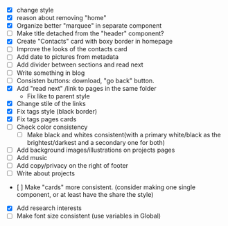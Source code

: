 - [X] change style
- [X] reason about removing "home"
- [X] Organize better "marquee" in separate component
- [ ] Make title detached from the "header" component?
- [X] Create "Contacts" card with boxy border in homepage
- [ ] Improve the looks of the contacts card
- [ ] Add date to pictures from metadata
- [ ] Add divider between sections and read next
- [ ] Write something in blog
- [ ] Consisten buttons: download, "go back" button.
- [X] Add "read next" /link to pages in the same folder
  - Fix like to parent style
- [X] Change stile of the links
- [X] Fix tags style (black border)
- [X] Fix tags pages cards
- [ ] Check color consistency
  - [ ] Make black and whites consistent(with a primary white/black as the brightest/darkest and a secondary one for both)
- [ ] Add background images/illustrations on projects pages
- [ ] Add music
- [ ] Add copy/privacy on the right of footer
- [ ] Write about projects
- [ ] Make "cards" more consistent. (consider making one single component, or at least have the share the style)
- [X] Add research interests
- [ ] Make font size consistent (use variables in Global)